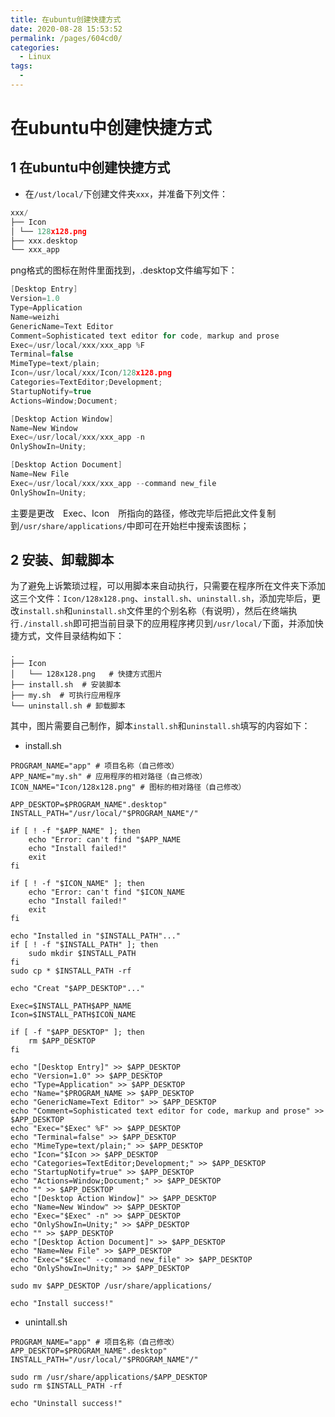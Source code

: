 ```yaml
---
title: 在ubuntu创建快捷方式
date: 2020-08-28 15:53:52
permalink: /pages/604cd0/
categories: 
  - Linux
tags: 
  - 
---
```

# 在ubuntu中创建快捷方式

## 1 在ubuntu中创建快捷方式
- 在`/ust/local/`下创建文件夹`xxx`，并准备下列文件：
```c
xxx/
├── Icon
│ └── 128x128.png
├── xxx.desktop
└── xxx_app
```
png格式的图标在附件里面找到，.desktop文件编写如下：
```c
[Desktop Entry]
Version=1.0
Type=Application
Name=weizhi
GenericName=Text Editor
Comment=Sophisticated text editor for code, markup and prose
Exec=/usr/local/xxx/xxx_app %F
Terminal=false
MimeType=text/plain;
Icon=/usr/local/xxx/Icon/128x128.png
Categories=TextEditor;Development;
StartupNotify=true
Actions=Window;Document;

[Desktop Action Window]
Name=New Window
Exec=/usr/local/xxx/xxx_app -n
OnlyShowIn=Unity;

[Desktop Action Document]
Name=New File
Exec=/usr/local/xxx/xxx_app --command new_file
OnlyShowIn=Unity;
```
主要是更改　Exec、Icon　所指向的路径，修改完毕后把此文件复制到`/usr/share/applications/`中即可在开始栏中搜索该图标；

## 2 安装、卸载脚本
为了避免上诉繁琐过程，可以用脚本来自动执行，只需要在程序所在文件夹下添加这三个文件：`Icon/128x128.png`、`install.sh`、`uninstall.sh`，添加完毕后，更改`install.sh`和`uninstall.sh`文件里的个别名称（有说明），然后在终端执行`./install.sh`即可把当前目录下的应用程序拷贝到`/usr/local/`下面，并添加快捷方式，文件目录结构如下：
```shell
.
├── Icon
│   └── 128x128.png   # 快捷方式图片
├── install.sh  # 安装脚本
├── my.sh  # 可执行应用程序
└── uninstall.sh # 卸载脚本
```
其中，图片需要自己制作，脚本`install.sh`和`uninstall.sh`填写的内容如下：

- install.sh
```shell
PROGRAM_NAME="app" # 项目名称（自己修改）
APP_NAME="my.sh" # 应用程序的相对路径（自己修改）
ICON_NAME="Icon/128x128.png" # 图标的相对路径（自己修改）

APP_DESKTOP=$PROGRAM_NAME".desktop"
INSTALL_PATH="/usr/local/"$PROGRAM_NAME"/"

if [ ! -f "$APP_NAME" ]; then
    echo "Error: can't find "$APP_NAME
    echo "Install failed!"
    exit
fi

if [ ! -f "$ICON_NAME" ]; then
    echo "Error: can't find "$ICON_NAME
    echo "Install failed!"
    exit
fi

echo "Installed in "$INSTALL_PATH"..."
if [ ! -f "$INSTALL_PATH" ]; then
    sudo mkdir $INSTALL_PATH
fi
sudo cp * $INSTALL_PATH -rf

echo "Creat "$APP_DESKTOP"..."

Exec=$INSTALL_PATH$APP_NAME
Icon=$INSTALL_PATH$ICON_NAME

if [ -f "$APP_DESKTOP" ]; then
    rm $APP_DESKTOP
fi

echo "[Desktop Entry]" >> $APP_DESKTOP
echo "Version=1.0" >> $APP_DESKTOP
echo "Type=Application" >> $APP_DESKTOP
echo "Name="$PROGRAM_NAME >> $APP_DESKTOP
echo "GenericName=Text Editor" >> $APP_DESKTOP
echo "Comment=Sophisticated text editor for code, markup and prose" >> $APP_DESKTOP
echo "Exec="$Exec" %F" >> $APP_DESKTOP
echo "Terminal=false" >> $APP_DESKTOP
echo "MimeType=text/plain;" >> $APP_DESKTOP
echo "Icon="$Icon >> $APP_DESKTOP
echo "Categories=TextEditor;Development;" >> $APP_DESKTOP
echo "StartupNotify=true" >> $APP_DESKTOP
echo "Actions=Window;Document;" >> $APP_DESKTOP
echo "" >> $APP_DESKTOP
echo "[Desktop Action Window]" >> $APP_DESKTOP
echo "Name=New Window" >> $APP_DESKTOP
echo "Exec="$Exec" -n" >> $APP_DESKTOP
echo "OnlyShowIn=Unity;" >> $APP_DESKTOP
echo "" >> $APP_DESKTOP
echo "[Desktop Action Document]" >> $APP_DESKTOP
echo "Name=New File" >> $APP_DESKTOP
echo "Exec="$Exec" --command new_file" >> $APP_DESKTOP
echo "OnlyShowIn=Unity;" >> $APP_DESKTOP

sudo mv $APP_DESKTOP /usr/share/applications/

echo "Install success!"
```
- unintall.sh
```shell
PROGRAM_NAME="app" # 项目名称（自己修改）
APP_DESKTOP=$PROGRAM_NAME".desktop"
INSTALL_PATH="/usr/local/"$PROGRAM_NAME"/"

sudo rm /usr/share/applications/$APP_DESKTOP
sudo rm $INSTALL_PATH -rf

echo "Uninstall success!"
```
